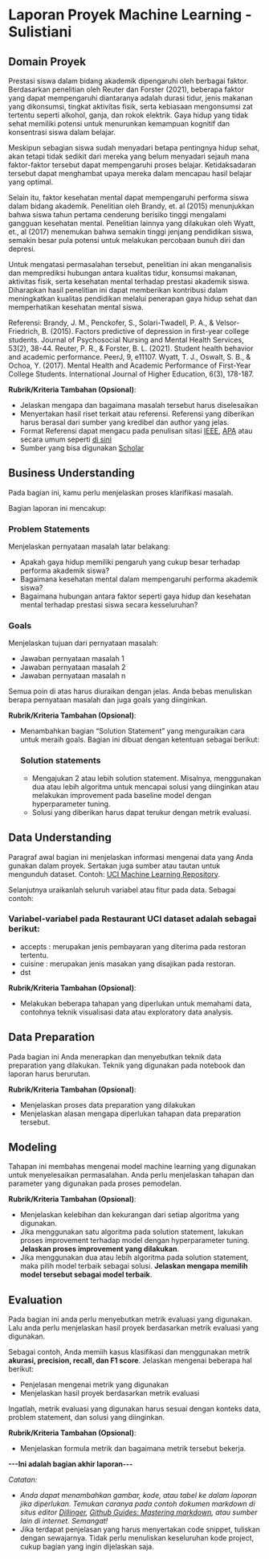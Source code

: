# Laporan Proyek Machine Learning - Sulistiani

## Domain Proyek

Prestasi siswa dalam bidang akademik dipengaruhi oleh berbagai faktor. Berdasarkan penelitian oleh Reuter dan Forster (2021), beberapa faktor yang dapat mempengaruhi diantaranya adalah durasi tidur, jenis makanan yang dikonsumsi, tingkat aktivitas fisik, serta kebiasaan mengonsumsi zat tertentu seperti alkohol, ganja, dan rokok elektrik. Gaya hidup yang tidak sehat memiliki potensi untuk menurunkan kemampuan kognitif dan konsentrasi siswa dalam belajar.

Meskipun sebagian siswa sudah menyadari betapa pentingnya hidup sehat, akan tetapi tidak sedikit dari mereka yang belum menyadari sejauh mana faktor-faktor tersebut dapat mempengaruhi proses belajar. Ketidaksadaran tersebut dapat menghambat upaya mereka dalam mencapau hasil belajar yang optimal.

Selain itu, faktor kesehatan mental dapat mempengaruhi performa siswa dalam bidang akademik. Penelitian oleh Brandy, et. al (2015) menunjukkan bahwa siswa tahun pertama cenderung berisiko tinggi mengalami gangguan kesehatan mental. Penelitian lainnya yang dilakukan oleh Wyatt, et., al (2017) menemukan bahwa semakin tinggi jenjang pendidikan siswa, semakin besar pula potensi untuk melakukan percobaan bunuh diri dan depresi.

Untuk mengatasi permasalahan tersebut, penelitian ini akan  menganalisis dan memprediksi hubungan antara kualitas tidur, konsumsi makanan, aktivitas fisik, serta kesehatan mental terhadap prestasi akademik siswa. Diharapkan hasil penelitian ini dapat memberikan kontribusi dalam meningkatkan kualitas pendidikan melalui penerapan gaya hidup sehat dan memperhatikan kesehatan mental siswa. 

Referensi:
Brandy, J. M., Penckofer, S., Solari-Twadell, P. A., & Velsor-Friedrich, B. (2015). Factors predictive of depression
in first-year college students. Journal of Psychosocial Nursing and Mental Health Services, 53(2), 38-44.
Reuter, P. R., & Forster, B. L. (2021). Student health behavior and academic performance. PeerJ, 9, e11107.
Wyatt, T. J., Oswalt, S. B., & Ochoa, Y. (2017). Mental Health and Academic Performance of First-Year College Students. International Journal of Higher Education, 6(3), 178-187.

**Rubrik/Kriteria Tambahan (Opsional)**:
- Jelaskan mengapa dan bagaimana masalah tersebut harus diselesaikan
- Menyertakan hasil riset terkait atau referensi. Referensi yang diberikan harus berasal dari sumber yang kredibel dan author yang jelas.
- Format Referensi dapat mengacu pada penulisan sitasi [IEEE](https://journals.ieeeauthorcenter.ieee.org/wp-content/uploads/sites/7/IEEE_Reference_Guide.pdf), [APA](https://www.mendeley.com/guides/apa-citation-guide/) atau secara umum seperti [di sini](https://penerbitdeepublish.com/menulis-buku-membuat-sitasi-dengan-mudah/)
- Sumber yang bisa digunakan [Scholar](https://scholar.google.com/)

## Business Understanding

Pada bagian ini, kamu perlu menjelaskan proses klarifikasi masalah.

Bagian laporan ini mencakup:

### Problem Statements

Menjelaskan pernyataan masalah latar belakang:
- Apakah gaya hidup memiliki pengaruh yang cukup besar terhadap performa akademik siswa?
- Bagaimana kesehatan mental dalam mempengaruhi performa akademik siswa?
- Bagaimana hubungan antara faktor seperti gaya hidup dan kesehatan mental terhadap prestasi siswa secara kesseluruhan?

### Goals

Menjelaskan tujuan dari pernyataan masalah:
- Jawaban pernyataan masalah 1
- Jawaban pernyataan masalah 2
- Jawaban pernyataan masalah n

Semua poin di atas harus diuraikan dengan jelas. Anda bebas menuliskan berapa pernyataan masalah dan juga goals yang diinginkan.

**Rubrik/Kriteria Tambahan (Opsional)**:
- Menambahkan bagian “Solution Statement” yang menguraikan cara untuk meraih goals. Bagian ini dibuat dengan ketentuan sebagai berikut: 

    ### Solution statements
    - Mengajukan 2 atau lebih solution statement. Misalnya, menggunakan dua atau lebih algoritma untuk mencapai solusi yang diinginkan atau melakukan improvement pada baseline model dengan hyperparameter tuning.
    - Solusi yang diberikan harus dapat terukur dengan metrik evaluasi.

## Data Understanding
Paragraf awal bagian ini menjelaskan informasi mengenai data yang Anda gunakan dalam proyek. Sertakan juga sumber atau tautan untuk mengunduh dataset. Contoh: [UCI Machine Learning Repository](https://archive.ics.uci.edu/ml/datasets/Restaurant+%26+consumer+data).

Selanjutnya uraikanlah seluruh variabel atau fitur pada data. Sebagai contoh:  

### Variabel-variabel pada Restaurant UCI dataset adalah sebagai berikut:
- accepts : merupakan jenis pembayaran yang diterima pada restoran tertentu.
- cuisine : merupakan jenis masakan yang disajikan pada restoran.
- dst

**Rubrik/Kriteria Tambahan (Opsional)**:
- Melakukan beberapa tahapan yang diperlukan untuk memahami data, contohnya teknik visualisasi data atau exploratory data analysis.

## Data Preparation
Pada bagian ini Anda menerapkan dan menyebutkan teknik data preparation yang dilakukan. Teknik yang digunakan pada notebook dan laporan harus berurutan.

**Rubrik/Kriteria Tambahan (Opsional)**: 
- Menjelaskan proses data preparation yang dilakukan
- Menjelaskan alasan mengapa diperlukan tahapan data preparation tersebut.

## Modeling
Tahapan ini membahas mengenai model machine learning yang digunakan untuk menyelesaikan permasalahan. Anda perlu menjelaskan tahapan dan parameter yang digunakan pada proses pemodelan.

**Rubrik/Kriteria Tambahan (Opsional)**: 
- Menjelaskan kelebihan dan kekurangan dari setiap algoritma yang digunakan.
- Jika menggunakan satu algoritma pada solution statement, lakukan proses improvement terhadap model dengan hyperparameter tuning. **Jelaskan proses improvement yang dilakukan**.
- Jika menggunakan dua atau lebih algoritma pada solution statement, maka pilih model terbaik sebagai solusi. **Jelaskan mengapa memilih model tersebut sebagai model terbaik**.

## Evaluation
Pada bagian ini anda perlu menyebutkan metrik evaluasi yang digunakan. Lalu anda perlu menjelaskan hasil proyek berdasarkan metrik evaluasi yang digunakan.

Sebagai contoh, Anda memiih kasus klasifikasi dan menggunakan metrik **akurasi, precision, recall, dan F1 score**. Jelaskan mengenai beberapa hal berikut:
- Penjelasan mengenai metrik yang digunakan
- Menjelaskan hasil proyek berdasarkan metrik evaluasi

Ingatlah, metrik evaluasi yang digunakan harus sesuai dengan konteks data, problem statement, dan solusi yang diinginkan.

**Rubrik/Kriteria Tambahan (Opsional)**: 
- Menjelaskan formula metrik dan bagaimana metrik tersebut bekerja.

**---Ini adalah bagian akhir laporan---**

_Catatan:_
- _Anda dapat menambahkan gambar, kode, atau tabel ke dalam laporan jika diperlukan. Temukan caranya pada contoh dokumen markdown di situs editor [Dillinger](https://dillinger.io/), [Github Guides: Mastering markdown](https://guides.github.com/features/mastering-markdown/), atau sumber lain di internet. Semangat!_
- Jika terdapat penjelasan yang harus menyertakan code snippet, tuliskan dengan sewajarnya. Tidak perlu menuliskan keseluruhan kode project, cukup bagian yang ingin dijelaskan saja.

